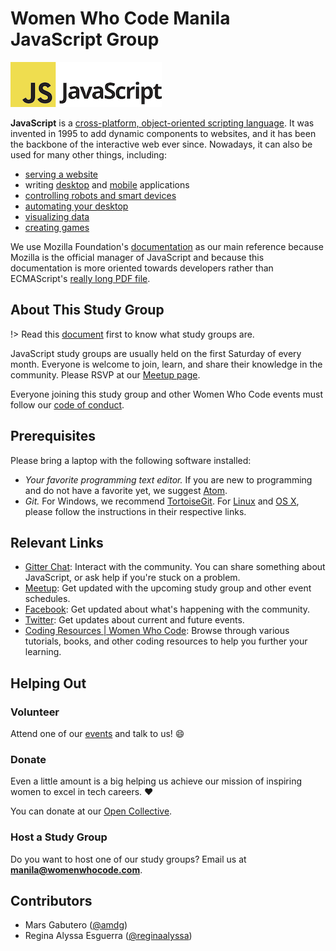 # Women Who Code Manila JavaScript Group

![JavaScript](./_media/logo-javascript.png)

**JavaScript** is a [cross-platform, object-oriented scripting language](https://developer.mozilla.org/en-US/docs/Web/JavaScript/Guide/Introduction). It was invented in 1995 to add dynamic components to websites, and it has been the backbone of the interactive web ever since. Nowadays, it can also be used for many other things, including:

- [serving a website](https://nodejs.org/en/)
- writing [desktop](https://electronjs.org/) and [mobile](https://phonegap.com/) applications
- [controlling robots and smart devices](https://cylonjs.com/)
- [automating your desktop](http://robotjs.io/)
- [visualizing data](https://d3js.org/)
- [creating games](https://www.babylonjs.com/)

We use Mozilla Foundation's [documentation](https://developer.mozilla.org/bm/docs/Web/JavaScript) as our main reference because Mozilla is the official manager of JavaScript and because this documentation is more oriented towards developers rather than ECMAScript's [really long PDF file](http://www.ecma-international.org/publications/files/ECMA-ST/ECMA-262.pdf).

## About This Study Group

!> Read this [document](wwcodemanila/study_groups.md) first to know what study groups are.

JavaScript study groups are usually held on the first Saturday of every month. Everyone is welcome to join, learn, and share their knowledge in the community. Please RSVP at our [Meetup page](https://www.meetup.com/Women-Who-Code-Manila/). 

Everyone joining this study group and other Women Who Code events must follow our [code of conduct](wwcodemanila/code_of_conduct.md).

## Prerequisites

Please bring a laptop with the following software installed:

- *Your favorite programming text editor.* If you are new to programming and do not have a favorite yet, we suggest [Atom](https://atom.io).
- *Git.* For Windows, we recommend [TortoiseGit](https://tortoisegit.org/). For [Linux](https://git-scm.com/download/linux) and [OS X](https://www.atlassian.com/git/tutorials/install-git#mac-os-x), please follow the instructions in their respective links.

## Relevant Links

- [Gitter Chat](https://gitter.im/WWCodeManila/JavaScript): Interact with the community. You can share something about JavaScript, or ask help if you're stuck on a problem.
- [Meetup](https://bit.ly/wwcodemanilameetups): Get updated with the upcoming study group and other event schedules.
- [Facebook](https://facebook.com/wwcodemanila): Get updated about what's happening with the community.
- [Twitter](https://twitter.com/wwcodemanila): Get updates about current and future events.
- [Coding Resources | Women Who Code](https://www.womenwhocode.com/resources): Browse through various tutorials, books, and other coding resources to help you further your learning.

## Helping Out

### Volunteer

Attend one of our [events](https://bit.ly/wwcodemanilameetups) and talk to us! :smile:

### Donate

Even a little amount is a big helping us achieve our mission of inspiring women to excel in tech careers. :heart:

You can donate at our [Open Collective](https://opencollective.com/wwcodemanila).

### Host a Study Group

Do you want to host one of our study groups? Email us at **manila@womenwhocode.com**.

## Contributors

- Mars Gabutero ([@amdg](https://github.com/amdg))
- Regina Alyssa Esguerra ([@reginaalyssa](https://github.com/reginaalyssa01809))
